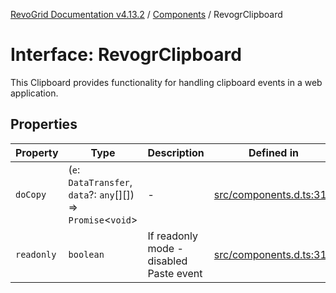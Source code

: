 [RevoGrid Documentation v4.13.2](README.md) / [Components](Namespace.Components.md) / RevogrClipboard

# Interface: RevogrClipboard

This Clipboard provides functionality for handling clipboard events in a web application.

## Properties

| Property | Type | Description | Defined in |
| ------ | ------ | ------ | ------ |
| `doCopy` | (`e`: `DataTransfer`, `data`?: `any`[][]) => `Promise`\<`void`\> | - | [src/components.d.ts:311](https://github.com/revolist/revogrid/blob/4615a8613a8ac5464daeb17d7062361e3e3aa5d1/src/components.d.ts#L311) |
| `readonly` | `boolean` | If readonly mode - disabled Paste event | [src/components.d.ts:315](https://github.com/revolist/revogrid/blob/4615a8613a8ac5464daeb17d7062361e3e3aa5d1/src/components.d.ts#L315) |
